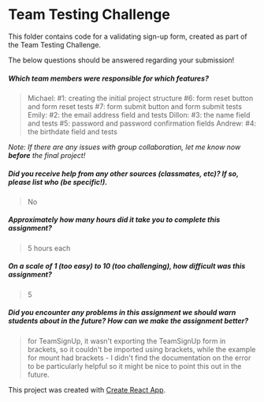 # Team Testing Challenge

This folder contains code for a validating sign-up form, created as part of the Team Testing Challenge.

The below questions should be answered regarding your submission!

##### Which team members were responsible for which features? #####
> Michael:
>   #1: creating the initial project structure
>   #6: form reset button and form reset tests
>   #7: form submit button and form submit tests
> Emily:
>   #2: the email address field and tests
> Dillon:
>   #3: the name field and tests
>   #5: password and password confirmation fields
> Andrew:
>   #4: the birthdate field and tests


_Note: If there are any issues with group collaboration, let me know now **before** the final project!_


##### Did you receive help from any other sources (classmates, etc)? If so, please list who (be specific!). #####
> No


##### Approximately how many hours did it take you to complete this assignment? #####
> 5 hours each


##### On a scale of 1 (too easy) to 10 (too challenging), how difficult was this assignment? #####
> 5


##### Did you encounter any problems in this assignment we should warn students about in the future? How can we make the assignment better? #####
> for TeamSignUp, it wasn't exporting the TeamSignUp form in brackets, so it couldn't be imported using brackets, while the example for mount had brackets - I didn't find the documentation on the error to be particularly helpful so it might be nice to point this out in the future.




This project was created with [Create React App](https://github.com/facebookincubator/create-react-app).
